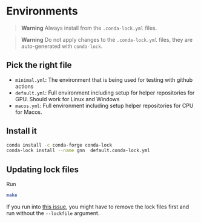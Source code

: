 # Environments

> **Warning**
> Always install from the `.conda-lock.yml` files.

> **Warning**
> Do not apply changes to the `.conda-lock.yml` files, they are auto-generated with
> `conda-lock`.

## Pick the right file

* `minimal.yml`: The environment that is being used for testing with github
   actions
* `default.yml`: Full environment including setup for helper repositories for GPU.
   Should work for Linux and Windows
* `macos.yml`: Full environment including setup helper repositories for CPU for
   Macos.

## Install it

```bash
conda install -c conda-forge conda-lock
conda-lock install --name gnn  default.conda-lock.yml
```

## Updating lock files

Run

```bash
make
```

If you run into [this issue](https://github.com/conda-incubator/conda-lock/issues/283),
you might have to remove the lock files first and run without the `--lockfile`
argument.
